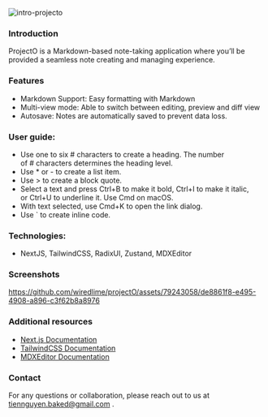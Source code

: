 
![intro-projecto](https://github.com/wiredlime/projectO/assets/79243058/9ceec9df-c45f-439a-9b11-3a09f7f766bd)

### Introduction
ProjectO is a Markdown-based note-taking application where you’ll be provided a seamless note creating and managing experience. 

### Features
* Markdown Support: Easy formatting with Markdown 
* Multi-view mode: Able to switch between editing, preview and diff view
* Autosave: Notes are automatically saved to prevent data loss.

### User guide:

* Use one to six # characters to create a heading. The number of # characters determines the heading level.
* Use * or - to create a list item.
* Use > to create a block quote.
* Select a text and press Ctrl+B to make it bold, Ctrl+I to make it italic, or Ctrl+U to underline it. Use Cmd on macOS.
* With text selected, use Cmd+K to open the link dialog.
* Use ` to create inline code.

### Technologies: 
* NextJS, TailwindCSS, RadixUI, Zustand, MDXEditor

### Screenshots
https://github.com/wiredlime/projectO/assets/79243058/de8861f8-e495-4908-a896-c3f62b8a8976


### Additional resources
* [Next.js Documentation](https://nextjs.org/docs)
* [TailwindCSS Documentation](https://tailwindcss.com/docs)
* [MDXEditor Documentation](https://mdxeditor.dev/)

### Contact
For any questions or collaboration, please reach out to us at [tiennguyen.baked@gmail.com](mailto:tiennguyen.baked@gmail.com) .
